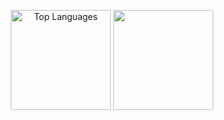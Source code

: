 <p align="center">  
<img height="160em" src="https://github-readme-stats.vercel.app/api/top-langs/?username=ArthurMezari&layout=compact&theme=apprentice&show_icons=true" alt="Top Languages" loading="lazy"/> 
<img height="160em" src="https://github-readme-stats.vercel.app/api?username=ArthurMezari&show_icons=true&theme=dracula&include_all_commits=true&count_private=true"/>
</p>
